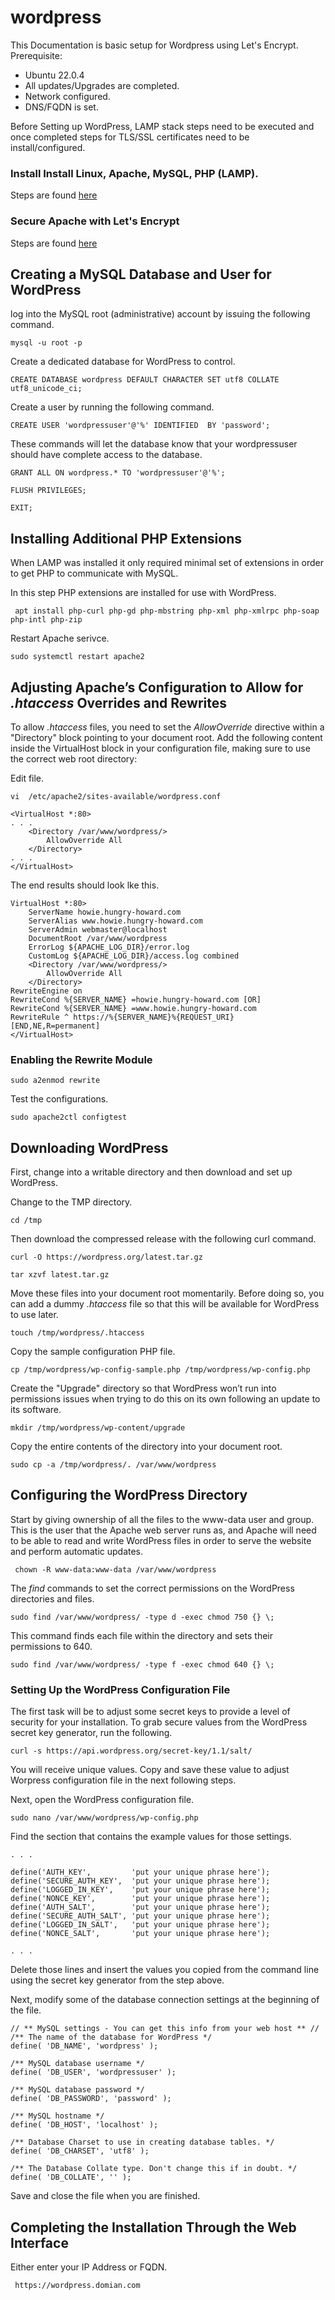 # wordpress

This Documentation is basic setup for Wordpress using Let's Encrypt. 
Prerequisite:

* Ubuntu 22.0.4
* All updates/Upgrades are completed.
* Network configured.
* DNS/FQDN is set. 
  

Before Setting up WordPress, LAMP stack steps need to be executed and once completed steps for TLS/SSL certificates need to be install/configured.

### Install Install Linux, Apache, MySQL, PHP (LAMP).

Steps are found [here](https://github.com/HungryHowies/wordpress/blob/b93e3dcff49dbe93bf39dc9dfaa9a1ff5b7f990b/lamp_setup.md)

### Secure Apache with Let's Encrypt

Steps are found [here](https://github.com/HungryHowies/wordpress/blob/6a573c7283b7b85ce81a91060fdc3a63c3011387/certificates_lets_encrypt.md)

## Creating a MySQL Database and User for WordPress

log into the MySQL root (administrative) account by issuing the following command.

```
mysql -u root -p
```

Create a dedicated database for WordPress to control.

```
CREATE DATABASE wordpress DEFAULT CHARACTER SET utf8 COLLATE utf8_unicode_ci;
```

Create a user by running the following command.

```
CREATE USER 'wordpressuser'@'%' IDENTIFIED  BY 'password';
```

These commands will let the database know that your wordpressuser should have complete access to the database.

```
GRANT ALL ON wordpress.* TO 'wordpressuser'@'%';
```
```
FLUSH PRIVILEGES;
```
```
EXIT;
```

## Installing Additional PHP Extensions

When LAMP was installed it only required minimal set of extensions in order to get PHP to communicate with MySQL. 

In this step PHP extensions are installed for use with WordPress.

```
 apt install php-curl php-gd php-mbstring php-xml php-xmlrpc php-soap php-intl php-zip
```

Restart  Apache serivce.

```
sudo systemctl restart apache2
```

##  Adjusting Apache’s Configuration to Allow for *.htaccess* Overrides and Rewrites

To allow *.htaccess* files, you need to set the *AllowOverride* directive within a "Directory" block pointing to your document root. Add the following content inside the VirtualHost block in your configuration file, making sure to use the correct web root directory:

Edit file.

```
vi  /etc/apache2/sites-available/wordpress.conf
```
```
<VirtualHost *:80>
. . .
    <Directory /var/www/wordpress/>
        AllowOverride All
    </Directory>
. . .
</VirtualHost>
```

The end results should look lke this.

```
VirtualHost *:80>
    ServerName howie.hungry-howard.com
    ServerAlias www.howie.hungry-howard.com
    ServerAdmin webmaster@localhost
    DocumentRoot /var/www/wordpress
    ErrorLog ${APACHE_LOG_DIR}/error.log
    CustomLog ${APACHE_LOG_DIR}/access.log combined
    <Directory /var/www/wordpress/>
        AllowOverride All
    </Directory>
RewriteEngine on
RewriteCond %{SERVER_NAME} =howie.hungry-howard.com [OR]
RewriteCond %{SERVER_NAME} =www.howie.hungry-howard.com
RewriteRule ^ https://%{SERVER_NAME}%{REQUEST_URI} [END,NE,R=permanent]
</VirtualHost>
```

### Enabling the Rewrite Module

```
sudo a2enmod rewrite
```

Test the configurations.

```
sudo apache2ctl configtest
```

## Downloading WordPress

First, change into a writable directory and then download and set up WordPress.

Change to the TMP directory.

```
cd /tmp
```

Then download the compressed release with the following curl command.

```
curl -O https://wordpress.org/latest.tar.gz
```
```
tar xzvf latest.tar.gz
```

Move these files into your document root momentarily. Before doing so, you can add a dummy *.htaccess* file so that this will be available for WordPress to use later.

```
touch /tmp/wordpress/.htaccess
```

Copy the sample configuration PHP file.

```
cp /tmp/wordpress/wp-config-sample.php /tmp/wordpress/wp-config.php
```

Create the "Upgrade" directory so that WordPress won’t run into permissions issues when trying to do this on its own following an update to its software.

```
mkdir /tmp/wordpress/wp-content/upgrade
```

Copy the entire contents of the directory into your document root.

```
sudo cp -a /tmp/wordpress/. /var/www/wordpress
```

## Configuring the WordPress Directory

Start by giving ownership of all the files to the www-data user and group. This is the user that the Apache web server runs as, and Apache will need to be able to read and write WordPress files in order to serve the website and perform automatic updates.

```
 chown -R www-data:www-data /var/www/wordpress
```

The *find* commands to set the correct permissions on the WordPress directories and files.

```
sudo find /var/www/wordpress/ -type d -exec chmod 750 {} \;
```

This command finds each file within the directory and sets their permissions to 640.

```
sudo find /var/www/wordpress/ -type f -exec chmod 640 {} \;
```

### Setting Up the WordPress Configuration File

The first task will be to adjust some secret keys to provide a level of security for your installation.
To grab secure values from the WordPress secret key generator, run the following.

```
curl -s https://api.wordpress.org/secret-key/1.1/salt/
```

You will receive unique values. Copy and save these value to adjust Worpress configuration file in the next following steps.

Next, open the WordPress configuration file.

```
sudo nano /var/www/wordpress/wp-config.php
```

Find the section that contains the example values for those settings.

```
. . .

define('AUTH_KEY',         'put your unique phrase here');
define('SECURE_AUTH_KEY',  'put your unique phrase here');
define('LOGGED_IN_KEY',    'put your unique phrase here');
define('NONCE_KEY',        'put your unique phrase here');
define('AUTH_SALT',        'put your unique phrase here');
define('SECURE_AUTH_SALT', 'put your unique phrase here');
define('LOGGED_IN_SALT',   'put your unique phrase here');
define('NONCE_SALT',       'put your unique phrase here');

. . .
```

Delete those lines and insert the values you copied from the command line using the secret key generator from the step above.

Next, modify some of the database connection settings at the beginning of the file.

```
// ** MySQL settings - You can get this info from your web host ** //
/** The name of the database for WordPress */
define( 'DB_NAME', 'wordpress' );

/** MySQL database username */
define( 'DB_USER', 'wordpressuser' );

/** MySQL database password */
define( 'DB_PASSWORD', 'password' );

/** MySQL hostname */
define( 'DB_HOST', 'localhost' );

/** Database Charset to use in creating database tables. */
define( 'DB_CHARSET', 'utf8' );

/** The Database Collate type. Don't change this if in doubt. */
define( 'DB_COLLATE', '' );
```

Save and close the file when you are finished.

## Completing the Installation Through the Web Interface

Either enter your IP Address or FQDN.

```
 https://wordpress.domian.com
```



